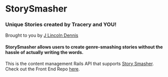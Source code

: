 # StorySmasher

### Unique Stories created by Tracery and YOU!
Brought to you by [J Lincoln Dennis](http://www.jlincolndennis.com)

#### StorySmasher allows users to create genre-smashing stories without the hassle of actually writing the words.

This is the content management Rails API that supports [Story Smasher](https://storysmasher.firebaseapp.com/). Check out the Front End Repo [here](https://github.com/jlincolndennis/storysmasher-client).
